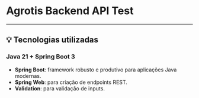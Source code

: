 
<h1>Agrotis Backend API Test</h1>
<p></p>
<hr/>
<h2>💡 Tecnologias utilizadas</h2>
<h3>Java 21 + Spring Boot 3</h3>
<ul>
  <li><strong>Spring Boot</strong>: framework robusto e produtivo para aplicações Java modernas.</li>
  <li><strong>Spring Web</strong>: para criação de endpoints REST.</li>
  <li><strong>Validation</strong>: para validação de inputs.</li>
</ul>
